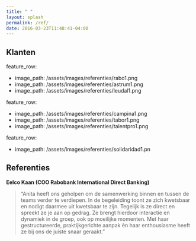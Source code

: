 ```yaml
---
title: " "
layout: splash
permalink: /ref/
date: 2016-03-23T11:48:41-04:00
---
```


## Klanten

feature_row:
  - image_path: /assets/images/referenties/rabo1.png
  - image_path: /assets/images/referenties/astrum1.png
  - image_path: /assets/images/referenties/leudal1.png

feature_row:
  - image_path: /assets/images/referenties/campina1.png
  - image_path: /assets/images/referenties/tabor1.png
  - image_path: /assets/images/referenties/talentpro1.png

feature_row:
  - image_path: /assets/images/referenties/solidaridad1.pn


## Referenties

**Eelco Kaan (COO Rabobank International Direct Banking)**

>“Anita heeft ons geholpen om de samenwerking binnen en tussen de teams verder te verdiepen. In de begeleiding toont ze zich kwetsbaar en nodigt daarmee uit kwetsbaar te zijn. Tegelijk is ze direct en spreekt ze je aan op gedrag. Ze brengt hierdoor interactie en dynamiek in de groep, ook op moeilijke momenten. Met haar gestructureerde, praktijkgerichte aanpak èn haar enthousiasme heeft ze bij ons de juiste snaar geraakt.”
